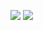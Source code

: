 <!--
**ttoro-lee/ttoro-lee** is a ✨ _special_ ✨ repository because its `README.md` (this file) appears on your GitHub profile.

Here are some ideas to get you started:

- 🔭 I’m currently working on ...
- 🌱 I’m currently learning ...
- 👯 I’m looking to collaborate on ...
- 🤔 I’m looking for help with ...
- 💬 Ask me about ...
- 📫 How to reach me: ...
- 😄 Pronouns: ...
- ⚡ Fun fact: ...
-->

<img src="https://img.shields.io/badge/tistory-000000?style=flat-square&logo=tistory&logoColor=white"/><a href="https://ttoro.tistory.com" target="_blank"></a>
<img src="https://img.shields.io/badge/Android-3DDC84?style=flat-square&logo=Android&logoColor=white"/>

